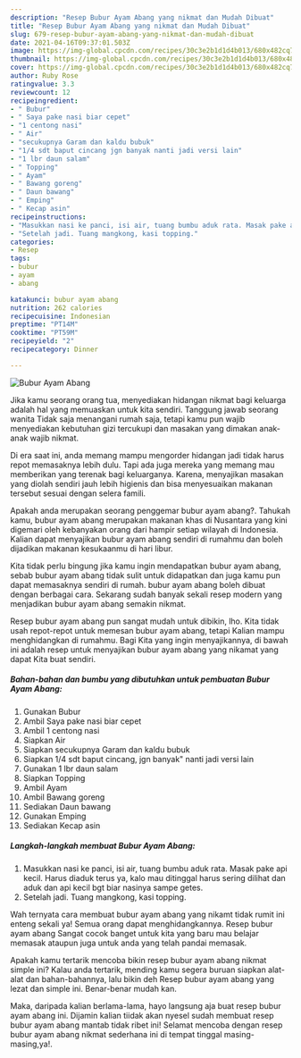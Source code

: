 ```yaml
---
description: "Resep Bubur Ayam Abang yang nikmat dan Mudah Dibuat"
title: "Resep Bubur Ayam Abang yang nikmat dan Mudah Dibuat"
slug: 679-resep-bubur-ayam-abang-yang-nikmat-dan-mudah-dibuat
date: 2021-04-16T09:37:01.503Z
image: https://img-global.cpcdn.com/recipes/30c3e2b1d1d4b013/680x482cq70/bubur-ayam-abang-foto-resep-utama.jpg
thumbnail: https://img-global.cpcdn.com/recipes/30c3e2b1d1d4b013/680x482cq70/bubur-ayam-abang-foto-resep-utama.jpg
cover: https://img-global.cpcdn.com/recipes/30c3e2b1d1d4b013/680x482cq70/bubur-ayam-abang-foto-resep-utama.jpg
author: Ruby Rose
ratingvalue: 3.3
reviewcount: 12
recipeingredient:
- " Bubur"
- " Saya pake nasi biar cepet"
- "1 centong nasi"
- " Air"
- "secukupnya Garam dan kaldu bubuk"
- "1/4 sdt baput cincang jgn banyak nanti jadi versi lain"
- "1 lbr daun salam"
- " Topping"
- " Ayam"
- " Bawang goreng"
- " Daun bawang"
- " Emping"
- " Kecap asin"
recipeinstructions:
- "Masukkan nasi ke panci, isi air, tuang bumbu aduk rata. Masak pake api kecil. Harus diaduk terus ya, kalo mau ditinggal harus sering dilihat dan aduk dan api kecil bgt biar nasinya sampe getes."
- "Setelah jadi. Tuang mangkong, kasi topping."
categories:
- Resep
tags:
- bubur
- ayam
- abang

katakunci: bubur ayam abang 
nutrition: 262 calories
recipecuisine: Indonesian
preptime: "PT14M"
cooktime: "PT59M"
recipeyield: "2"
recipecategory: Dinner

---
```



![Bubur Ayam Abang](https://img-global.cpcdn.com/recipes/30c3e2b1d1d4b013/680x482cq70/bubur-ayam-abang-foto-resep-utama.jpg)

Jika kamu seorang orang tua, menyediakan hidangan nikmat bagi keluarga adalah hal yang memuaskan untuk kita sendiri. Tanggung jawab seorang  wanita Tidak saja menangani rumah saja, tetapi kamu pun wajib menyediakan kebutuhan gizi tercukupi dan masakan yang dimakan anak-anak wajib nikmat.

Di era  saat ini, anda memang mampu mengorder hidangan jadi tidak harus repot memasaknya lebih dulu. Tapi ada juga mereka yang memang mau memberikan yang terenak bagi keluarganya. Karena, menyajikan masakan yang diolah sendiri jauh lebih higienis dan bisa menyesuaikan makanan tersebut sesuai dengan selera famili. 



Apakah anda merupakan seorang penggemar bubur ayam abang?. Tahukah kamu, bubur ayam abang merupakan makanan khas di Nusantara yang kini digemari oleh kebanyakan orang dari hampir setiap wilayah di Indonesia. Kalian dapat menyajikan bubur ayam abang sendiri di rumahmu dan boleh dijadikan makanan kesukaanmu di hari libur.

Kita tidak perlu bingung jika kamu ingin mendapatkan bubur ayam abang, sebab bubur ayam abang tidak sulit untuk didapatkan dan juga kamu pun dapat memasaknya sendiri di rumah. bubur ayam abang boleh dibuat dengan berbagai cara. Sekarang sudah banyak sekali resep modern yang menjadikan bubur ayam abang semakin nikmat.

Resep bubur ayam abang pun sangat mudah untuk dibikin, lho. Kita tidak usah repot-repot untuk memesan bubur ayam abang, tetapi Kalian mampu menghidangkan di rumahmu. Bagi Kita yang ingin menyajikannya, di bawah ini adalah resep untuk menyajikan bubur ayam abang yang nikamat yang dapat Kita buat sendiri.

<!--inarticleads1-->

##### Bahan-bahan dan bumbu yang dibutuhkan untuk pembuatan Bubur Ayam Abang:

1. Gunakan  Bubur
1. Ambil  Saya pake nasi biar cepet
1. Ambil 1 centong nasi
1. Siapkan  Air
1. Siapkan secukupnya Garam dan kaldu bubuk
1. Siapkan 1/4 sdt baput cincang, jgn banyak&#34; nanti jadi versi lain
1. Gunakan 1 lbr daun salam
1. Siapkan  Topping
1. Ambil  Ayam
1. Ambil  Bawang goreng
1. Sediakan  Daun bawang
1. Gunakan  Emping
1. Sediakan  Kecap asin




<!--inarticleads2-->

##### Langkah-langkah membuat Bubur Ayam Abang:

1. Masukkan nasi ke panci, isi air, tuang bumbu aduk rata. Masak pake api kecil. Harus diaduk terus ya, kalo mau ditinggal harus sering dilihat dan aduk dan api kecil bgt biar nasinya sampe getes.
1. Setelah jadi. Tuang mangkong, kasi topping.




Wah ternyata cara membuat bubur ayam abang yang nikamt tidak rumit ini enteng sekali ya! Semua orang dapat menghidangkannya. Resep bubur ayam abang Sangat cocok banget untuk kita yang baru mau belajar memasak ataupun juga untuk anda yang telah pandai memasak.

Apakah kamu tertarik mencoba bikin resep bubur ayam abang nikmat simple ini? Kalau anda tertarik, mending kamu segera buruan siapkan alat-alat dan bahan-bahannya, lalu bikin deh Resep bubur ayam abang yang lezat dan simple ini. Benar-benar mudah kan. 

Maka, daripada kalian berlama-lama, hayo langsung aja buat resep bubur ayam abang ini. Dijamin kalian tiidak akan nyesel sudah membuat resep bubur ayam abang mantab tidak ribet ini! Selamat mencoba dengan resep bubur ayam abang nikmat sederhana ini di tempat tinggal masing-masing,ya!.

